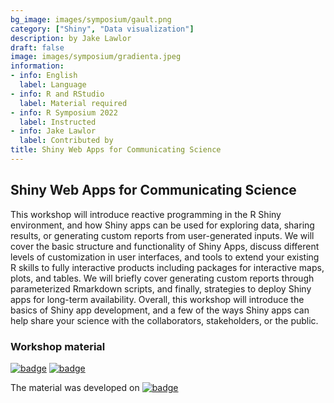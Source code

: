 ```yaml
---
bg_image: images/symposium/gault.png
category: ["Shiny", "Data visualization"]
description: by Jake Lawlor
draft: false
image: images/symposium/gradienta.jpeg
information:
- info: English
  label: Language
- info: R and RStudio
  label: Material required
- info: R Symposium 2022
  label: Instructed
- info: Jake Lawlor
  label: Contributed by
title: Shiny Web Apps for Communicating Science
---
```


## Shiny Web Apps for Communicating Science

This workshop will introduce reactive programming in the R Shiny environment, and how Shiny apps can be used for exploring data, sharing results, or generating custom reports from user-generated inputs. We will cover the basic structure and functionality of Shiny Apps, discuss different levels of customization in user interfaces, and tools to extend your existing R skills to fully interactive products including packages for interactive maps, plots, and tables. We will briefly cover generating custom reports through parameterized Rmarkdown scripts, and finally, strategies to deploy Shiny apps for long-term availability. Overall, this workshop will introduce the basics of Shiny app development, and a few of the ways Shiny apps can help share your science with the collaborators, stakeholders, or the public.

### Workshop material

[![badge](https://img.shields.io/static/v1?style=for-the-badge&label=Presentation&message=Open&color=BF616A)](https://docs.google.com/presentation/d/1PDTU4RXZ2GjaqPxHjK_fnry2MFJUtnnGf1HLl-aaSI8/edit#slide=id.p) [![badge](https://img.shields.io/static/v1?style=for-the-badge&label=Apps&message=Examples&color=B48EAD)](https://github.com/jakelawlor/Shiny_App_Tutorial) 

The material was developed on [![badge](https://img.shields.io/static/v1?style=social&logo=github&label=GitHub&message=jakelawlor/Shiny_App_Tutorial&color=BF616A)](https://github.com/jakelawlor/Shiny_App_Tutorial) 
